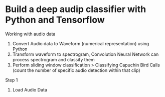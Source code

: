 # Build a deep audip classifier with Python and Tensorflow

Working with audio data
1. Convert Audio data to Waveform (numerical representation) using Python
2. Transform waveform to spectrogram, Convolution Neural Network can process spectrogram and classify them
3. Perform sliding window classification > Classifying Capuchin Bird Calls (count the number of specific audio detection within that clip)

Step 1
1. Load Audio Data


